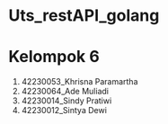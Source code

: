 # Uts_restAPI_golang

# Kelompok 6

1. 42230053_Khrisna Paramartha
2. 42230064_Ade Muliadi
3. 42230014_Sindy Pratiwi
4. 42230012_Sintya Dewi
